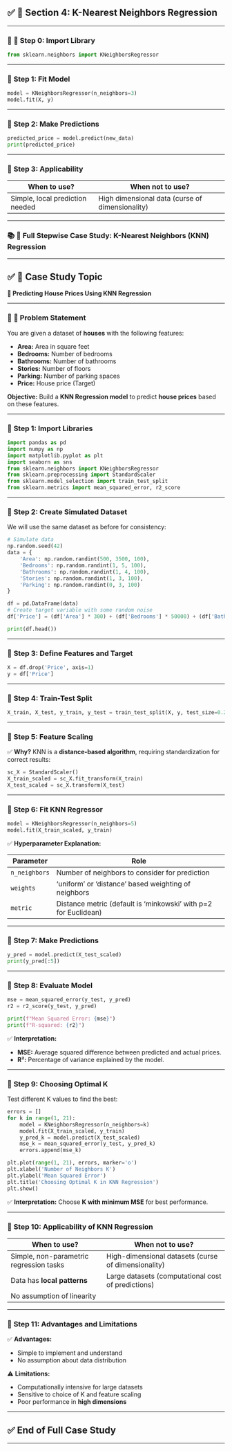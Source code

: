 ## ✅ **🔷 Section 4: K-Nearest Neighbors Regression**

---

### 📝 **🔹 Step 0: Import Library**

```python
from sklearn.neighbors import KNeighborsRegressor
```

---

### 🔹 **Step 1: Fit Model**

```python
model = KNeighborsRegressor(n_neighbors=3)
model.fit(X, y)
```

---

### 🔹 **Step 2: Make Predictions**

```python
predicted_price = model.predict(new_data)
print(predicted_price)
```

---

### 🔹 **Step 3: Applicability**

| **When to use?**                | **When not to use?**                            |
| ------------------------------- | ----------------------------------------------- |
| Simple, local prediction needed | High dimensional data (curse of dimensionality) |

---
### 📚 **🌟 Full Stepwise Case Study: K-Nearest Neighbors (KNN) Regression**

---

## ✅ **🔷 Case Study Topic**

**🔹 Predicting House Prices Using KNN Regression**

---

### 📝 **🔹 Problem Statement**

You are given a dataset of **houses** with the following features:

* **Area:** Area in square feet
* **Bedrooms:** Number of bedrooms
* **Bathrooms:** Number of bathrooms
* **Stories:** Number of floors
* **Parking:** Number of parking spaces
* **Price:** House price (Target)

**Objective:**
Build a **KNN Regression model** to predict **house prices** based on these features.

---

### 🔹 **Step 1: Import Libraries**

```python
import pandas as pd
import numpy as np
import matplotlib.pyplot as plt
import seaborn as sns
from sklearn.neighbors import KNeighborsRegressor
from sklearn.preprocessing import StandardScaler
from sklearn.model_selection import train_test_split
from sklearn.metrics import mean_squared_error, r2_score
```

---

### 🔹 **Step 2: Create Simulated Dataset**

We will use the same dataset as before for consistency:

```python
# Simulate data
np.random.seed(42)
data = {
    'Area': np.random.randint(500, 3500, 100),
    'Bedrooms': np.random.randint(1, 5, 100),
    'Bathrooms': np.random.randint(1, 4, 100),
    'Stories': np.random.randint(1, 3, 100),
    'Parking': np.random.randint(0, 3, 100)
}

df = pd.DataFrame(data)
# Create target variable with some random noise
df['Price'] = (df['Area'] * 300) + (df['Bedrooms'] * 50000) + (df['Bathrooms'] * 30000) + (df['Stories'] * 25000) + (df['Parking'] * 15000) + np.random.randint(-20000, 20000, 100)

print(df.head())
```

---

### 🔹 **Step 3: Define Features and Target**

```python
X = df.drop('Price', axis=1)
y = df['Price']
```

---

### 🔹 **Step 4: Train-Test Split**

```python
X_train, X_test, y_train, y_test = train_test_split(X, y, test_size=0.2, random_state=42)
```

---

### 🔹 **Step 5: Feature Scaling**

✅ **Why?**
KNN is a **distance-based algorithm**, requiring standardization for correct results:

```python
sc_X = StandardScaler()
X_train_scaled = sc_X.fit_transform(X_train)
X_test_scaled = sc_X.transform(X_test)
```

---

### 🔹 **Step 6: Fit KNN Regressor**

```python
model = KNeighborsRegressor(n_neighbors=5)
model.fit(X_train_scaled, y_train)
```

✅ **Hyperparameter Explanation:**

| **Parameter** | **Role**                                                        |
| ------------- | --------------------------------------------------------------- |
| `n_neighbors` | Number of neighbors to consider for prediction                  |
| `weights`     | ‘uniform’ or ‘distance’ based weighting of neighbors            |
| `metric`      | Distance metric (default is ‘minkowski’ with p=2 for Euclidean) |

---

### 🔹 **Step 7: Make Predictions**

```python
y_pred = model.predict(X_test_scaled)
print(y_pred[:5])
```

---

### 🔹 **Step 8: Evaluate Model**

```python
mse = mean_squared_error(y_test, y_pred)
r2 = r2_score(y_test, y_pred)

print(f"Mean Squared Error: {mse}")
print(f"R-squared: {r2}")
```

✅ **Interpretation:**

* **MSE:** Average squared difference between predicted and actual prices.
* **R²:** Percentage of variance explained by the model.

---

### 🔹 **Step 9: Choosing Optimal K**

Test different K values to find the best:

```python
errors = []
for k in range(1, 21):
    model = KNeighborsRegressor(n_neighbors=k)
    model.fit(X_train_scaled, y_train)
    y_pred_k = model.predict(X_test_scaled)
    mse_k = mean_squared_error(y_test, y_pred_k)
    errors.append(mse_k)

plt.plot(range(1, 21), errors, marker='o')
plt.xlabel('Number of Neighbors K')
plt.ylabel('Mean Squared Error')
plt.title('Choosing Optimal K in KNN Regression')
plt.show()
```

✅ **Interpretation:**
Choose **K with minimum MSE** for best performance.

---

### 🔹 **Step 10: Applicability of KNN Regression**

| **When to use?**                        | **When not to use?**                                |
| --------------------------------------- | --------------------------------------------------- |
| Simple, non-parametric regression tasks | High-dimensional datasets (curse of dimensionality) |
| Data has **local patterns**             | Large datasets (computational cost of predictions)  |
| No assumption of linearity              |                                                     |

---

### 🔹 **Step 11: Advantages and Limitations**

✅ **Advantages:**

* Simple to implement and understand
* No assumption about data distribution

⚠️ **Limitations:**

* Computationally intensive for large datasets
* Sensitive to choice of K and feature scaling
* Poor performance in **high dimensions**

---

## ✅ **End of Full Case Study**

---
